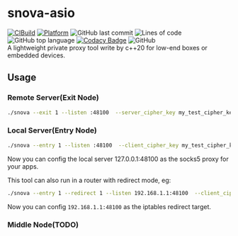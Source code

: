# snova-asio
[![CIBuild](https://github.com/yinqiwen/snova-asio/actions/workflows/ci.yaml/badge.svg?branch=dev)](https://github.com/yinqiwen/snova-asio/actions/workflows/ci.yaml) [![Platform](https://img.shields.io/badge/platform-Linux,%20macOS,%20Windows-blue.svg?style=flat)](https://github.com/yinqiwen/snova-asio)  ![GitHub last commit](https://img.shields.io/github/last-commit/yinqiwen/snova-asio) ![Lines of code](https://img.shields.io/tokei/lines/github/yinqiwen/snova-asio) ![GitHub top language](https://img.shields.io/github/languages/top/yinqiwen/snova-asio) [![Codacy Badge](https://app.codacy.com/project/badge/Grade/c71b81fecb5e479da6489406bc32894d)](https://www.codacy.com/gh/yinqiwen/snova-asio/dashboard?utm_source=github.com&amp;utm_medium=referral&amp;utm_content=yinqiwen/snova-asio&amp;utm_campaign=Badge_Grade) ![GitHub](https://img.shields.io/github/license/yinqiwen/snova-asio?color=brightgreen)   
A lightweight private proxy tool write by c++20 for low-end boxes or embedded devices.

## Usage

### Remote Server(Exit Node)
```bash
./snova --exit 1 --listen :48100  --server_cipher_key my_test_cipher_key
```

### Local Server(Entry Node)
```bash
./snova --entry 1 --listen :48100  --client_cipher_key my_test_cipher_key --remote <remote_ip>:<remote_port>
```
Now you can config the local server 127.0.0.1:48100 as the socks5 proxy for your apps.    

This tool can also run in a router with redirect mode, eg:  
```bash
./snova --entry 1 --redirect 1 --listen 192.168.1.1:48100  --client_cipher_key my_test_cipher_key --remote <remote_ip>:<remote_port>
```
Now you can config `192.168.1.1:48100` as the iptables redirect target.

### Middle Node(TODO)



